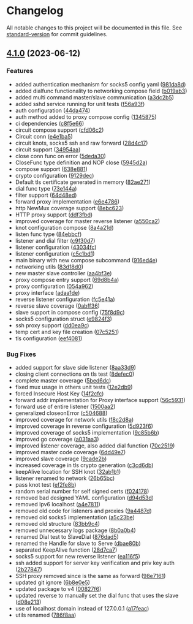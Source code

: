 # Changelog

All notable changes to this project will be documented in this file. See [standard-version](https://github.com/conventional-changelog/standard-version) for commit guidelines.

## [4.1.0](https://github.com/shoriwe/fullproxy/compare/v3.2.0...v4.1.0) (2023-06-12)


### Features

* added authentication mechanism for socks5 config yaml ([981da8d](https://github.com/shoriwe/fullproxy/commit/981da8d24a3afc29329c010d6190c29ed806fc04))
* added dialfunc functionality to networking compose field ([b019ab3](https://github.com/shoriwe/fullproxy/commit/b019ab3db154c306cb65d2796a93bafa6c0c5ade))
* added multi command master/slave communication ([a3dc2b5](https://github.com/shoriwe/fullproxy/commit/a3dc2b53ad5c9d3180630e6cc4e2abcd340d77b0))
* added sshd service running for unit tests ([f56a93f](https://github.com/shoriwe/fullproxy/commit/f56a93fdd8884081c4057519ad6a49edda0afa63))
* auth configuration ([44da474](https://github.com/shoriwe/fullproxy/commit/44da474f8915127f150383365c68400b66540c4a))
* auth method added to proxy compose config ([1345875](https://github.com/shoriwe/fullproxy/commit/13458756f024c691f10b96dac206fe9dcb12c4e7))
* ci dependencies ([c8f5e66](https://github.com/shoriwe/fullproxy/commit/c8f5e667351c7e6e5ea1e574fcdfbc7799fae1b7))
* circuit compose support ([cfd06c2](https://github.com/shoriwe/fullproxy/commit/cfd06c2302e72a4edbfd63c0f25bd5f66de2d59b))
* Circuit conn ([e4e1ba5](https://github.com/shoriwe/fullproxy/commit/e4e1ba5778549e5fbc99290418e77916f5060f51))
* circuit knots, socks5 ssh and raw forward ([28d4c17](https://github.com/shoriwe/fullproxy/commit/28d4c17ca41540e6329ff3d076c5c47b1b0d7c92))
* circuit support ([34954aa](https://github.com/shoriwe/fullproxy/commit/34954aa412f491cbaec8fef721cbbcc8f0d6c6ab))
* close conn func on error ([5deda30](https://github.com/shoriwe/fullproxy/commit/5deda30c5333fa6a89f02dd701b185d5cc360528))
* CloseFunc type definition and NOP close ([5945d2a](https://github.com/shoriwe/fullproxy/commit/5945d2ac9392321a887d0046bdf169887242c6e2))
* compose support ([638e881](https://github.com/shoriwe/fullproxy/commit/638e88157174556882e1a3a0b3ee2ea449baa6bd))
* crypto configuration ([9129dec](https://github.com/shoriwe/fullproxy/commit/9129decad136c780094dc81111fe5ee927b96516))
* Default tls certificate generated in memory ([82ae271](https://github.com/shoriwe/fullproxy/commit/82ae27175d503adf22025f8be21db2dae2d1909b))
* dial func type ([73e144a](https://github.com/shoriwe/fullproxy/commit/73e144a0115fdd5708322af8edb59582e93b3189))
* filter support ([64d48ed](https://github.com/shoriwe/fullproxy/commit/64d48edd4316b1717df782de89c2590baa9051bc))
* forward proxy implementation ([e6e4786](https://github.com/shoriwe/fullproxy/commit/e6e4786400d10aa2c9653654a2dd714a8139fc92))
* http NewMux coverage support ([8ebc623](https://github.com/shoriwe/fullproxy/commit/8ebc623be0a1013cfeccc905622aafcc9be29435))
* HTTP proxy support ([ddf3fbd](https://github.com/shoriwe/fullproxy/commit/ddf3fbd0c14c55e5d1fd458ae19c2c21cb342d28))
* improved coverage for master reverse listener ([a550ca2](https://github.com/shoriwe/fullproxy/commit/a550ca217805f589117a5df9fac0198b0020217e))
* knot configuration compose ([8a4a21d](https://github.com/shoriwe/fullproxy/commit/8a4a21dbda5b7ab6dfa5f9ed35c4a93008704b4e))
* listen func type ([84ebbcf](https://github.com/shoriwe/fullproxy/commit/84ebbcf204afd30f5f3be4b4ec0ce3d2548e184a))
* listener and dial filter ([c9f30d7](https://github.com/shoriwe/fullproxy/commit/c9f30d75cb660d88b15b82b758eeb5475d77e61e))
* listener configuration ([43034fc](https://github.com/shoriwe/fullproxy/commit/43034fcebdcc9c85c3b7beed012dc436db12d9ed))
* listener configuration ([c5c1bd1](https://github.com/shoriwe/fullproxy/commit/c5c1bd14b4b68e934e7c36c489574228ee54177e))
* main binary with new compose subcommand ([916ed4e](https://github.com/shoriwe/fullproxy/commit/916ed4eb93862b6ded5a39f9a2559eae258e62ca))
* networking utils ([83d18d0](https://github.com/shoriwe/fullproxy/commit/83d18d005b741f86b94288873e7a08466c21d192))
* new master slave controller ([aa4bf3e](https://github.com/shoriwe/fullproxy/commit/aa4bf3efd6d91103a8770049ff6a94de44d0b0d6))
* proxy compose entry support ([69d8b4a](https://github.com/shoriwe/fullproxy/commit/69d8b4a0a733238ea35accadbd2f2184a11fc446))
* proxy configuration ([054a962](https://github.com/shoriwe/fullproxy/commit/054a9629c66e9fc792d61ee2fe3f5d7cd6cdbbd7))
* proxy interface ([adaa1de](https://github.com/shoriwe/fullproxy/commit/adaa1dedcfcfdc5563674ffacc7a035f893ed751))
* reverse listener configuration ([fc5e41a](https://github.com/shoriwe/fullproxy/commit/fc5e41a841a0fbb39c499b824f23ccf816eca48a))
* reverse slave coverage ([0abff36](https://github.com/shoriwe/fullproxy/commit/0abff366ef568ac5dda9b3f63f95462da52dd4ea))
* slave support in compose config ([75f8d9c](https://github.com/shoriwe/fullproxy/commit/75f8d9c1cf3225059cee8e54249bfd95959e5062))
* socks5 configuration struct ([e9824f3](https://github.com/shoriwe/fullproxy/commit/e9824f35dab5c5b765ea674d3316a17eed3cdd61))
* ssh proxy support ([dd0ea9c](https://github.com/shoriwe/fullproxy/commit/dd0ea9cd1601c47d9eee27c24aa251647333d67b))
* temp cert and key file creation ([07c5251](https://github.com/shoriwe/fullproxy/commit/07c5251fcfe7b87b422cc0338bac3e59e78162a4))
* tls configuration ([eef4081](https://github.com/shoriwe/fullproxy/commit/eef4081fc10022e1354ad189e53971b0d7b4617a))


### Bug Fixes

* added support for slave side listener ([8aa33d9](https://github.com/shoriwe/fullproxy/commit/8aa33d9b4be3fc68b7bf8beba73fa029dc3765ea))
* closing client connections on tls test ([8defec0](https://github.com/shoriwe/fullproxy/commit/8defec07393bafe585abf77056825d836c3adc24))
* complete master coverage ([5bed6dc](https://github.com/shoriwe/fullproxy/commit/5bed6dcb9370cb106134cc0f80b1d2b41df038bd))
* fixed mux usage in others unit tests ([12e2db9](https://github.com/shoriwe/fullproxy/commit/12e2db97969397e965983e3d3f3a47b9564d0322))
* forced Insecure Host Key ([14f2cfc](https://github.com/shoriwe/fullproxy/commit/14f2cfceae0ed6d3ad20529fd06daced1f807af9))
* forward addr implementation for Proxy interface support ([56c5931](https://github.com/shoriwe/fullproxy/commit/56c5931b330dc4740613222aa79d4d6b092951aa))
* forward use of entire listener ([1500aa2](https://github.com/shoriwe/fullproxy/commit/1500aa27e6b7fc4cb26c51695a56ab14e34c5c01))
* generalized closeonError ([c504688](https://github.com/shoriwe/fullproxy/commit/c50468853078ef408ec5a99a21d8a18e7d26f15e))
* improved coverage for network utils ([f8c2d8a](https://github.com/shoriwe/fullproxy/commit/f8c2d8ae93823cc1cd07e5aa32763e7b25b21397))
* improved coverage in reverse configuration ([5d923f6](https://github.com/shoriwe/fullproxy/commit/5d923f6c869f3b20c3edb4ee812f5de48f59b62e))
* improved coverage of socks5 implementation ([9c85b6b](https://github.com/shoriwe/fullproxy/commit/9c85b6b1c07ccc66f302b583727c673366dc3943))
* improved go coverage ([a031aa3](https://github.com/shoriwe/fullproxy/commit/a031aa3fe143e0a6e7e03ea5d0e92b54ffe4b5cc))
* improved listener coverage, also added dial function ([70c2519](https://github.com/shoriwe/fullproxy/commit/70c25192b906e841d1f7776c6cc23e0bb9fb670b))
* improved master code coverage ([6dd49e7](https://github.com/shoriwe/fullproxy/commit/6dd49e743fdb85dc981fa19aadd68d78cf1cc6e6))
* improved slave coverage ([9cade2b](https://github.com/shoriwe/fullproxy/commit/9cade2b136340f0e866066ffd34d6e4637007c74))
* increased coverage in tls crypto generation ([c3cd6db](https://github.com/shoriwe/fullproxy/commit/c3cd6db0acca136d44597abc789568a8a9e21907))
* keepAlive location for SSH knot ([32ab1b1](https://github.com/shoriwe/fullproxy/commit/32ab1b18acb6521e32c7a94d5752d09c0d336838))
* listener renamed to network ([26b65bc](https://github.com/shoriwe/fullproxy/commit/26b65bc64b706b1ae93f3a6320d7534255ee9b46))
* pass knot test ([ef2fe8b](https://github.com/shoriwe/fullproxy/commit/ef2fe8bf40fb7202ea01bbf309e0a05b9c44c6ca))
* random serial number for self signed certs ([f024178](https://github.com/shoriwe/fullproxy/commit/f02417880cbca14c55770a4a8c634758b041c04e))
* removed bad designed YAML configuration ([d94d53d](https://github.com/shoriwe/fullproxy/commit/d94d53d189cc49ef5b04d9a7a7e8e687bab92372))
* removed Ipv6 localhost ([a4e7811](https://github.com/shoriwe/fullproxy/commit/a4e7811762abcfddd457c293415f243509e3b00c))
* removed old code for listeners and proxies ([9a4487d](https://github.com/shoriwe/fullproxy/commit/9a4487d4f23a2413a4ed5f5d140643e7a2e2fef5))
* removed old socks5 implementation ([a5c23be](https://github.com/shoriwe/fullproxy/commit/a5c23bec261ed995d78d92c6c6086d22be5c0f09))
* removed old structure ([83bb9c4](https://github.com/shoriwe/fullproxy/commit/83bb9c4074a934c31a17f6a6322db8bc76428a8a))
* removed unnecessary logs package ([8b0a0b4](https://github.com/shoriwe/fullproxy/commit/8b0a0b40f19cedef3761dda4c273e9d7a9d9fd53))
* renamed Dial test to SlaveDial ([876dad5](https://github.com/shoriwe/fullproxy/commit/876dad58f5469c7d3646339eedea72f6bad33248))
* renamed the Handle for slave to Serve ([dbae80b](https://github.com/shoriwe/fullproxy/commit/dbae80bab338749411e398e28f624157dc9301dc))
* separated KeepAlive function ([28d7ca7](https://github.com/shoriwe/fullproxy/commit/28d7ca7a3b9fd67db134244a01cf2bbdbacd23c9))
* socks5 support for new reverse listener ([ea116f5](https://github.com/shoriwe/fullproxy/commit/ea116f55e0bf1c3294e9628f841e25a59cd03df7))
* ssh added support for server key verification and priv key auth ([2b27847](https://github.com/shoriwe/fullproxy/commit/2b27847e0096759f4405a1015b4c784cbde65ce7))
* SSH proxy removed since is the same as forward ([98e7161](https://github.com/shoriwe/fullproxy/commit/98e71617dd6ced1fc70efb850c42ca3104ad62e7))
* updated git ignore ([6b8e0e5](https://github.com/shoriwe/fullproxy/commit/6b8e0e531c8de6999d148f3ac3a31da273fbf133))
* updated package to v4 ([00827f6](https://github.com/shoriwe/fullproxy/commit/00827f62694d5d8d597696dfe0939144af9aeea8))
* updated reverse to manually set the dial func that uses the slave ([d08e213](https://github.com/shoriwe/fullproxy/commit/d08e2139ccfc39cd39b4fb07cefa52342b206707))
* use of localhost domain instead of 127.0.0.1 ([a17feac](https://github.com/shoriwe/fullproxy/commit/a17feac28a6a4e0d6cc90edaf5e6ffe55dba7e82))
* utils renamed ([786f8aa](https://github.com/shoriwe/fullproxy/commit/786f8aaca081a277f48700706ffbf41f4d26f95e))
